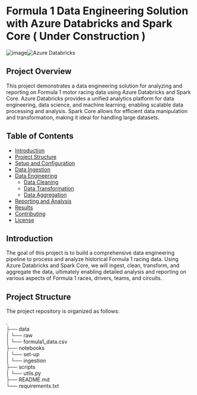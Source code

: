 # Formula 1 Data Engineering Solution with Azure Databricks and Spark Core ( Under Construction )

![image](https://github.com/alexoliiv/databricks_azure/assets/32246762/fe1e5c11-8fb8-4ee7-992b-fd44f3756005)![Azure Databricks](https://www.google.com/imgres?q=azure%20databricks%20image&imgurl=https%3A%2F%2Fimages.ctfassets.net%2Fxxmwcynv5jdx%2FLT6pxijW8jQOdxeXHEWBS%2Fc78953454f43b0b418960bc44ad78fdd%2Fazure-databricks.jpg%3Fw%3D1600%26h%3D650%26q%3D50%26fit%3Dfill%26f%3Dcenter&imgrefurl=https%3A%2F%2Fwww.azureguru.org%2Fazure-databricks-overview%2F&docid=Z_mds-3bzmjY-M&tbnid=29NOB4R-SOtYQM&vet=12ahUKEwiMuOyR2NSGAxXoqZUCHYXnDeQQM3oECFQQAA..i&w=1600&h=650&hcb=2&ved=2ahUKEwiMuOyR2NSGAxXoqZUCHYXnDeQQM3oECFQQAA)

## Project Overview

This project demonstrates a data engineering solution for analyzing and reporting on Formula 1 motor racing data using Azure Databricks and Spark Core. Azure Databricks provides a unified analytics platform for data engineering, data science, and machine learning, enabling scalable data processing and analysis. Spark Core allows for efficient data manipulation and transformation, making it ideal for handling large datasets.

## Table of Contents

- [Introduction](#introduction)
- [Project Structure](#project-structure)
- [Setup and Configuration](#setup-and-configuration)
- [Data Ingestion](#data-ingestion)
- [Data Engineering](#data-engineering)
  - [Data Cleaning](#data-cleaning)
  - [Data Transformation](#data-transformation)
  - [Data Aggregation](#data-aggregation)
- [Reporting and Analysis](#reporting-and-analysis)
- [Results](#results)
- [Contributing](#contributing)
- [License](#license)

## Introduction

The goal of this project is to build a comprehensive data engineering pipeline to process and analyze historical Formula 1 racing data. Using Azure Databricks and Spark Core, we will ingest, clean, transform, and aggregate the data, ultimately enabling detailed analysis and reporting on various aspects of Formula 1 races, drivers, teams, and circuits.

## Project Structure

The project repository is organized as follows:

. <br>
├── data <br>
│ └── raw <br>
│ └── formula1_data.csv <br>
├── notebooks <br>
│ └── set-up <br>
│ └── ingestion <br>
├── scripts <br>
│ └── utils.py <br>
├── README.md <br>
└── requirements.txt <br>

